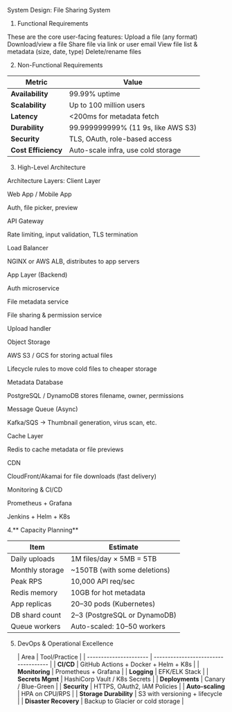  System Design:  File Sharing System

 1. Functional Requirements
    
These are the core user-facing features:
Upload a file (any format)
Download/view a file
Share file via link or user email
View file list & metadata (size, date, type)
Delete/rename files

2. Non-Functional Requirements

| Metric              | Value                              |
| ------------------- | ---------------------------------- |
| **Availability**    | 99.99% uptime                      |
| **Scalability**     | Up to 100 million users            |
| **Latency**         | <200ms for metadata fetch          |
| **Durability**      | 99.999999999% (11 9s, like AWS S3) |
| **Security**        | TLS, OAuth, role-based access      |
| **Cost Efficiency** | Auto-scale infra, use cold storage |



3.  High-Level Architecture

   
   
 Architecture Layers:
Client Layer

Web App / Mobile App

Auth, file picker, preview

API Gateway

Rate limiting, input validation, TLS termination

Load Balancer

NGINX or AWS ALB, distributes to app servers

App Layer (Backend)

Auth microservice

File metadata service

File sharing & permission service

Upload handler

Object Storage

AWS S3 / GCS for storing actual files

Lifecycle rules to move cold files to cheaper storage

Metadata Database

PostgreSQL / DynamoDB stores filename, owner, permissions

Message Queue (Async)

Kafka/SQS → Thumbnail generation, virus scan, etc.

Cache Layer

Redis to cache metadata or file previews

CDN

CloudFront/Akamai for file downloads (fast delivery)

Monitoring & CI/CD

Prometheus + Grafana

Jenkins + Helm + K8s


4.** Capacity Planning**

| Item            | Estimate                      |
| --------------- | ----------------------------- |
| Daily uploads   | 1M files/day × 5MB = 5TB      |
| Monthly storage | \~150TB (with some deletions) |
| Peak RPS        | 10,000 API req/sec            |
| Redis memory    | 10GB for hot metadata         |
| App replicas    | 20–30 pods (Kubernetes)       |
| DB shard count  | 2–3 (PostgreSQL or DynamoDB)  |
| Queue workers   | Auto-scaled: 10–50 workers    |


5. DevOps & Operational Excellence

   

   | Area                   | Tool/Practice                        |
| ---------------------- | ------------------------------------ |
| **CI/CD**              | GitHub Actions + Docker + Helm + K8s |
| **Monitoring**         | Prometheus + Grafana                 |
| **Logging**            | EFK/ELK Stack                        |
| **Secrets Mgmt**       | HashiCorp Vault / K8s Secrets        |
| **Deployments**        | Canary / Blue-Green                  |
| **Security**           | HTTPS, OAuth2, IAM Policies          |
| **Auto-scaling**       | HPA on CPU/RPS                       |
| **Storage Durability** | S3 with versioning + lifecycle       |
| **Disaster Recovery**  | Backup to Glacier or cold storage    |
